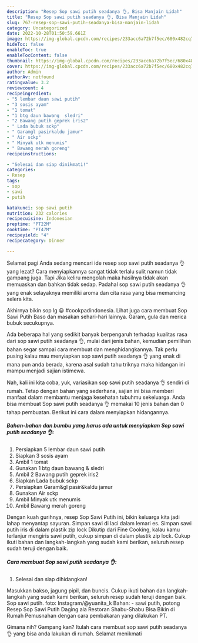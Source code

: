 ```yaml
---
description: "Resep Sop sawi putih seadanya 👌, Bisa Manjain Lidah"
title: "Resep Sop sawi putih seadanya 👌, Bisa Manjain Lidah"
slug: 767-resep-sop-sawi-putih-seadanya-bisa-manjain-lidah
category: Uncategorized
date: 2022-10-28T01:50:59.661Z
image: https://img-global.cpcdn.com/recipes/233acc6a72b7f5ec/680x482cq70/sop-sawi-putih-seadanya-foto-resep-utama.jpg
hideToc: false
enableToc: true
enableTocContent: false
thumbnail: https://img-global.cpcdn.com/recipes/233acc6a72b7f5ec/680x482cq70/sop-sawi-putih-seadanya-foto-resep-utama.jpg
cover: https://img-global.cpcdn.com/recipes/233acc6a72b7f5ec/680x482cq70/sop-sawi-putih-seadanya-foto-resep-utama.jpg
author: Admin
authorAv: notfound
ratingvalue: 3.2
reviewcount: 4
recipeingredient:
- "5 lembar daun sawi putih"
- "3 sosis ayam"
- "1 tomat"
- "1 btg daun bawang  sledri"
- "2 Bawang putih geprek iris2"
- " Lada bubuk sckp"
- " Garamgl pasirkaldu jamur"
- " Air sckp"
- " Minyak utk menumis"
- " Bawang merah goreng"
recipeinstructions:

- "Selesai dan siap dinikmati!"
categories:
- Resep
tags:
- sop
- sawi
- putih

katakunci: sop sawi putih 
nutrition: 232 calories
recipecuisine: Indonesian
preptime: "PT22M"
cooktime: "PT47M"
recipeyield: "4"
recipecategory: Dinner

---
```



Selamat pagi Anda sedang mencari ide resep sop sawi putih seadanya 👌 yang lezat? Cara menyiapkannya sangat tidak terlalu sulit namun tidak gampang juga. Tapi Jika keliru mengolah maka hasilnya tidak akan memuaskan dan bahkan tidak sedap. Padahal sop sawi putih seadanya 👌 yang enak selayaknya memiliki aroma dan cita rasa yang bisa memancing selera kita.


Akhirnya bikin sop lg 😀 #cookpadindonesia. Lihat juga cara membuat Sop Sawi Putih Baso dan masakan sehari-hari lainnya. Garam, gula dan merica bubuk secukupnya.

Ada beberapa hal yang sedikit banyak berpengaruh terhadap kualitas rasa dari sop sawi putih seadanya 👌, mulai dari jenis bahan, kemudian pemilihan bahan segar sampai cara membuat dan menghidangkannya. Tak perlu pusing kalau mau menyiapkan sop sawi putih seadanya 👌 yang enak di mana pun anda berada, karena asal sudah tahu triknya maka hidangan ini mampu menjadi sajian istimewa.


Nah, kali ini kita coba, yuk, variasikan sop sawi putih seadanya 👌 sendiri di rumah. Tetap dengan bahan yang sederhana, sajian ini bisa memberi manfaat dalam membantu menjaga kesehatan tubuhmu sekeluarga. Anda bisa membuat Sop sawi putih seadanya 👌 memakai 10 jenis bahan dan 0 tahap pembuatan. Berikut ini cara dalam menyiapkan hidangannya.

<!--inarticleads1-->

##### Bahan-bahan dan bumbu yang harus ada untuk menyiapkan Sop sawi putih seadanya 👌:

1. Persiapkan 5 lembar daun sawi putih
1. Siapkan 3 sosis ayam
1. Ambil 1 tomat
1. Gunakan 1 btg daun bawang &amp; sledri
1. Ambil 2 Bawang putih geprek iris2
1. Siapkan  Lada bubuk sckp
1. Persiapkan  Garam&amp;gl pasir&amp;kaldu jamur
1. Gunakan  Air sckp
1. Ambil  Minyak utk menumis
1. Ambil  Bawang merah goreng


Dengan kuah gurihnya, resep Sop Sawi Putih ini, bikin keluarga kita jadi lahap menyantap sayuran. Simpan sawi di laci dalam lemari es. Simpan sawi putih iris di dalam plastik zip lock Dikutip dari Fine Cooking, kalau kamu terlanjur mengiris sawi putih, cukup simpan di dalam plastik zip lock. Cukup ikuti bahan dan langkah-langkah yang sudah kami berikan, seluruh resep sudah teruji dengan baik. 

<!--inarticleads2-->

##### Cara membuat Sop sawi putih seadanya 👌:


1. Selesai dan siap dihidangkan!

Masukkan bakso, jagung pipil, dan buncis. Cukup ikuti bahan dan langkah-langkah yang sudah kami berikan, seluruh resep sudah teruji dengan baik. Sop sawi putih. foto: Instagram/@yuanita_k Bahan: - sawi putih, potong Resep Sop Sawi Putih Daging ala Restoran Shabu-Shabu Bisa Bikin di Rumah Pemusnahan dengan cara pembakaran yang dilakukan PT. 

Gimana nih? Gampang kan? Itulah cara membuat sop sawi putih seadanya 👌 yang bisa anda lakukan di rumah. Selamat menikmati
